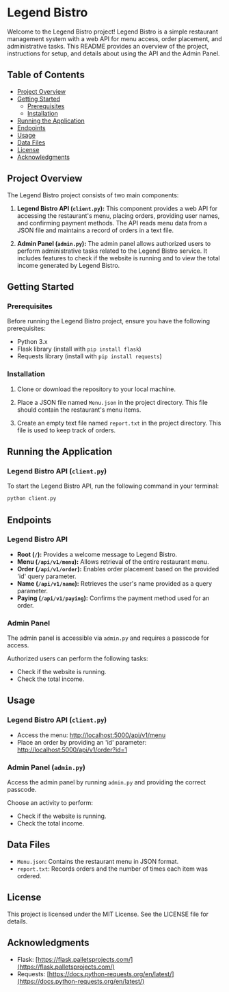 # Legend Bistro

Welcome to the Legend Bistro project! Legend Bistro is a simple restaurant management system with a web API for menu access, order placement, and administrative tasks. This README provides an overview of the project, instructions for setup, and details about using the API and the Admin Panel.

## Table of Contents

- [Project Overview](#project-overview)
- [Getting Started](#getting-started)
  - [Prerequisites](#prerequisites)
  - [Installation](#installation)
- [Running the Application](#running-the-application)
- [Endpoints](#endpoints)
- [Usage](#usage)
- [Data Files](#data-files)
- [License](#license)
- [Acknowledgments](#acknowledgments)

## Project Overview

The Legend Bistro project consists of two main components:

1. **Legend Bistro API (`client.py`):** This component provides a web API for accessing the restaurant's menu, placing orders, providing user names, and confirming payment methods. The API reads menu data from a JSON file and maintains a record of orders in a text file.

2. **Admin Panel (`admin.py`):** The admin panel allows authorized users to perform administrative tasks related to the Legend Bistro service. It includes features to check if the website is running and to view the total income generated by Legend Bistro.

## Getting Started

### Prerequisites

Before running the Legend Bistro project, ensure you have the following prerequisites:

- Python 3.x
- Flask library (install with `pip install flask`)
- Requests library (install with `pip install requests`)

### Installation

1. Clone or download the repository to your local machine.

2. Place a JSON file named `Menu.json` in the project directory. This file should contain the restaurant's menu items.

3. Create an empty text file named `report.txt` in the project directory. This file is used to keep track of orders.

## Running the Application

### Legend Bistro API (`client.py`)

To start the Legend Bistro API, run the following command in your terminal:

```bash
python client.py
```

## Endpoints

### Legend Bistro API

- **Root (`/`):** Provides a welcome message to Legend Bistro.
- **Menu (`/api/v1/menu`):** Allows retrieval of the entire restaurant menu.
- **Order (`/api/v1/order`):** Enables order placement based on the provided 'id' query parameter.
- **Name (`/api/v1/name`):** Retrieves the user's name provided as a query parameter.
- **Paying (`/api/v1/paying`):** Confirms the payment method used for an order.

### Admin Panel

The admin panel is accessible via `admin.py` and requires a passcode for access.

Authorized users can perform the following tasks:

- Check if the website is running.
- Check the total income.

## Usage

### Legend Bistro API (`client.py`)

- Access the menu: [http://localhost:5000/api/v1/menu](http://localhost:5000/api/v1/menu)
- Place an order by providing an 'id' parameter: [http://localhost:5000/api/v1/order?id=1](http://localhost:5000/api/v1/order?id=1)

### Admin Panel (`admin.py`)

Access the admin panel by running `admin.py` and providing the correct passcode.

Choose an activity to perform:

- Check if the website is running.
- Check the total income.

## Data Files

- `Menu.json`: Contains the restaurant menu in JSON format.
- `report.txt`: Records orders and the number of times each item was ordered.

## License

This project is licensed under the MIT License. See the LICENSE file for details.

## Acknowledgments

- Flask: [https://flask.palletsprojects.com/](https://flask.palletsprojects.com/)
- Requests: [https://docs.python-requests.org/en/latest/](https://docs.python-requests.org/en/latest/)
